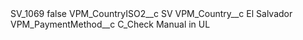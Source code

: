 <?xml version="1.0" encoding="UTF-8"?>
<CustomMetadata xmlns="http://soap.sforce.com/2006/04/metadata" xmlns:xsi="http://www.w3.org/2001/XMLSchema-instance" xmlns:xsd="http://www.w3.org/2001/XMLSchema">
    <label>SV_1069</label>
    <protected>false</protected>
    <values>
        <field>VPM_CountryISO2__c</field>
        <value xsi:type="xsd:string">SV</value>
    </values>
    <values>
        <field>VPM_Country__c</field>
        <value xsi:type="xsd:string">El Salvador</value>
    </values>
    <values>
        <field>VPM_PaymentMethod__c</field>
        <value xsi:type="xsd:string">C_Check Manual in UL</value>
    </values>
</CustomMetadata>
